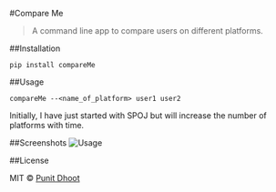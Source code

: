 #Compare Me
>A command line app to compare users on different platforms.

##Installation

`pip install compareMe `

##Usage

`compareMe --<name_of_platform> user1 user2`



Initially, I have just started with SPOJ but will increase the number of platforms with time.

##Screenshots
![Usage](http://i.imgur.com/EsBKWDK.png)

##License

MIT © [Punit Dhoot](https://github.com/pdhoot)



